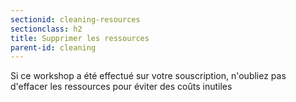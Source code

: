 ```yaml
---
sectionid: cleaning-resources
sectionclass: h2
title: Supprimer les ressources
parent-id: cleaning
---
```


Si ce workshop a été effectué sur votre souscription, n'oubliez pas d'effacer les ressources pour éviter des coûts inutiles 

